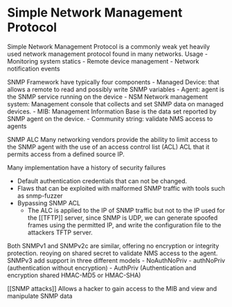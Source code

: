 # Simple Network Management Protocol 
Simple Network Management Protocol is a commonly weak yet heavily used network management protocol found in many networks. 
Usage
	- Monitoring system statics
	- Remote device management
	- Network notification events 

SNMP Framework have typically four components 
	-	Managed Device:  that allows a remote to read and possibly write SNMP variables
	-	Agent: agent is the SNMP service running on the device
	-	NSM Network management system: Management console that collects and set SNMP data on managed devices.
	-	MIB: Management Information Base is the data set reported by SNMP agent on the device. 
	-	Community string: validate NMS access to agents
	
SNMP ALC
	Many networking vendors provide the ability to limit access to the SNMP agent with the use of an access control list (ACL) 
	ACL that it permits access from a defined source IP. 
	
Many implementation have a history of security failures 
 - Default authentication credentials that can not be changed. 
 - Flaws that can be exploited with malformed SNMP traffic with tools such as snmp-fuzzer
 -  Bypassing SNMP ACL
	 -  The ALC is applied to the IP of SNMP traffic but not to the IP used for the [[TFTP]] server, since SNMP is UDP, we can generate spoofed frames using the permitted IP, and write the configuration file to the attackers TFTP server. 

Both SNMPv1 and SNMPv2c are similar, offering no encryption or integrity protection. 
reoying on shared secret to validate NMS access to the agent. 
SNMPv3 add support in three different models 
	-	NoAuthNoPriv 
	- 	authNoPriv (authentication without encryption)
	-	AuthPriv (Authentication and encryption shared HMAC-MD5 or HMAC-SHA) 
	
[[SNMP attacks]] Allows a hacker to gain access to the MIB and view and manipulate SNMP data
